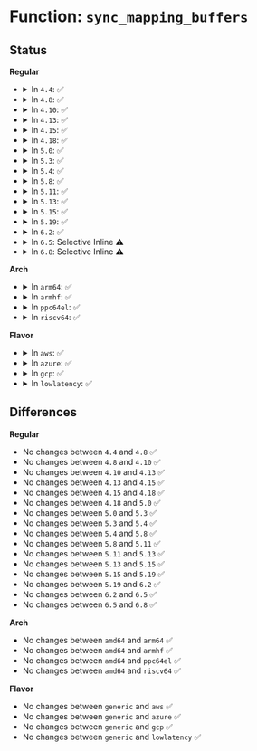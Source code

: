 # Function: <code>sync_mapping_buffers</code>

## Status
<b>Regular</b>
<ul>
<li>
<details>
<summary>In <code>4.4</code>: ✅</summary>

```c
int sync_mapping_buffers(struct address_space *mapping);
```

**Collision:** Unique Global

**Inline:** No

**Transformation:** False

**Instances:**

```
In fs/buffer.c (ffffffff81246500)
Location: fs/buffer.c:574
Inline: False
Direct callers:
  - fs/libfs.c:__generic_file_fsync
  - fs/ext4/fsync.c:ext4_sync_file
  - fs/fat/file.c:fat_file_fsync
  - fs/fat/file.c:fat_setattr
```
**Symbols:**

```
ffffffff81246500-ffffffff81246818: sync_mapping_buffers (STB_GLOBAL)
```
</details>
</li>
<li>
<details>
<summary>In <code>4.8</code>: ✅</summary>

```c
int sync_mapping_buffers(struct address_space *mapping);
```

**Collision:** Unique Global

**Inline:** No

**Transformation:** False

**Instances:**

```
In fs/buffer.c (ffffffff8126f440)
Location: fs/buffer.c:568
Inline: False
Direct callers:
  - fs/libfs.c:__generic_file_fsync
  - fs/ext4/fsync.c:ext4_sync_file
  - fs/fat/file.c:fat_cont_expand
  - fs/fat/file.c:fat_file_fsync
```
**Symbols:**

```
ffffffff8126f440-ffffffff8126f776: sync_mapping_buffers (STB_GLOBAL)
```
</details>
</li>
<li>
<details>
<summary>In <code>4.10</code>: ✅</summary>

```c
int sync_mapping_buffers(struct address_space *mapping);
```

**Collision:** Unique Global

**Inline:** No

**Transformation:** False

**Instances:**

```
In fs/buffer.c (ffffffff81282640)
Location: fs/buffer.c:569
Inline: False
Direct callers:
  - fs/libfs.c:__generic_file_fsync
  - fs/ext4/fsync.c:ext4_sync_file
  - fs/fat/file.c:fat_cont_expand
  - fs/fat/file.c:fat_file_fsync
```
**Symbols:**

```
ffffffff81282640-ffffffff81282976: sync_mapping_buffers (STB_GLOBAL)
```
</details>
</li>
<li>
<details>
<summary>In <code>4.13</code>: ✅</summary>

```c
int sync_mapping_buffers(struct address_space *mapping);
```

**Collision:** Unique Global

**Inline:** No

**Transformation:** False

**Instances:**

```
In fs/buffer.c (ffffffff8128fcf0)
Location: fs/buffer.c:566
Inline: False
Direct callers:
  - fs/libfs.c:__generic_file_fsync
  - fs/ext4/fsync.c:ext4_sync_file
  - fs/fat/file.c:fat_cont_expand
  - fs/fat/file.c:fat_file_fsync
```
**Symbols:**

```
ffffffff8128fcf0-ffffffff81290077: sync_mapping_buffers (STB_GLOBAL)
```
</details>
</li>
<li>
<details>
<summary>In <code>4.15</code>: ✅</summary>

```c
int sync_mapping_buffers(struct address_space *mapping);
```

**Collision:** Unique Global

**Inline:** No

**Transformation:** False

**Instances:**

```
In fs/buffer.c (ffffffff812b2a20)
Location: fs/buffer.c:545
Inline: False
Direct callers:
  - fs/libfs.c:__generic_file_fsync
  - fs/ext4/fsync.c:ext4_sync_file
  - fs/fat/file.c:fat_cont_expand
  - fs/fat/file.c:fat_file_fsync
```
**Symbols:**

```
ffffffff812b2a20-ffffffff812b2d81: sync_mapping_buffers (STB_GLOBAL)
```
</details>
</li>
<li>
<details>
<summary>In <code>4.18</code>: ✅</summary>

```c
int sync_mapping_buffers(struct address_space *mapping);
```

**Collision:** Unique Global

**Inline:** No

**Transformation:** False

**Instances:**

```
In fs/buffer.c (ffffffff812da940)
Location: fs/buffer.c:514
Inline: False
Direct callers:
  - fs/libfs.c:__generic_file_fsync
  - fs/ext4/fsync.c:ext4_sync_file
  - fs/fat/file.c:fat_cont_expand
  - fs/fat/file.c:fat_file_fsync
```
**Symbols:**

```
ffffffff812da940-ffffffff812dac74: sync_mapping_buffers (STB_GLOBAL)
```
</details>
</li>
<li>
<details>
<summary>In <code>5.0</code>: ✅</summary>

```c
int sync_mapping_buffers(struct address_space *mapping);
```

**Collision:** Unique Global

**Inline:** No

**Transformation:** False

**Instances:**

```
In fs/buffer.c (ffffffff812efe20)
Location: fs/buffer.c:515
Inline: False
Direct callers:
  - fs/libfs.c:__generic_file_fsync
  - fs/ext4/fsync.c:ext4_sync_file
  - fs/fat/file.c:fat_cont_expand
  - fs/fat/file.c:fat_file_fsync
```
**Symbols:**

```
ffffffff812efe20-ffffffff812f0157: sync_mapping_buffers (STB_GLOBAL)
```
</details>
</li>
<li>
<details>
<summary>In <code>5.3</code>: ✅</summary>

```c
int sync_mapping_buffers(struct address_space *mapping);
```

**Collision:** Unique Global

**Inline:** No

**Transformation:** False

**Instances:**

```
In fs/buffer.c (ffffffff813116b0)
Location: fs/buffer.c:516
Inline: False
Direct callers:
  - fs/libfs.c:__generic_file_fsync
  - fs/ext4/fsync.c:ext4_sync_file
  - fs/fat/file.c:fat_cont_expand
  - fs/fat/file.c:fat_file_fsync
```
**Symbols:**

```
ffffffff813116b0-ffffffff81311a15: sync_mapping_buffers (STB_GLOBAL)
```
</details>
</li>
<li>
<details>
<summary>In <code>5.4</code>: ✅</summary>

```c
int sync_mapping_buffers(struct address_space *mapping);
```

**Collision:** Unique Global

**Inline:** No

**Transformation:** False

**Instances:**

```
In fs/buffer.c (ffffffff81324690)
Location: fs/buffer.c:516
Inline: False
Direct callers:
  - fs/libfs.c:__generic_file_fsync
  - fs/ext4/fsync.c:ext4_sync_file
  - fs/fat/file.c:fat_cont_expand
  - fs/fat/file.c:fat_file_fsync
```
**Symbols:**

```
ffffffff81324690-ffffffff81324a3e: sync_mapping_buffers (STB_GLOBAL)
```
</details>
</li>
<li>
<details>
<summary>In <code>5.8</code>: ✅</summary>

```c
int sync_mapping_buffers(struct address_space *mapping);
```

**Collision:** Unique Global

**Inline:** No

**Transformation:** False

**Instances:**

```
In fs/buffer.c (ffffffff8135b360)
Location: fs/buffer.c:542
Inline: False
Direct callers:
  - fs/libfs.c:__generic_file_fsync
  - fs/ext4/fsync.c:ext4_sync_file
  - fs/ext4/fsync.c:ext4_sync_parent
  - fs/fat/file.c:fat_cont_expand
  - fs/fat/file.c:fat_file_fsync
```
**Symbols:**

```
ffffffff8135b360-ffffffff8135b3a0: sync_mapping_buffers (STB_GLOBAL)
```
</details>
</li>
<li>
<details>
<summary>In <code>5.11</code>: ✅</summary>

```c
int sync_mapping_buffers(struct address_space *mapping);
```

**Collision:** Unique Global

**Inline:** No

**Transformation:** False

**Instances:**

```
In fs/buffer.c (ffffffff81369480)
Location: fs/buffer.c:541
Inline: False
Direct callers:
  - fs/libfs.c:__generic_file_fsync
  - fs/ext4/fsync.c:ext4_sync_file
  - fs/ext4/fsync.c:ext4_sync_parent
  - fs/fat/file.c:fat_cont_expand
  - fs/fat/file.c:fat_file_fsync
```
**Symbols:**

```
ffffffff81369480-ffffffff813694c0: sync_mapping_buffers (STB_GLOBAL)
```
</details>
</li>
<li>
<details>
<summary>In <code>5.13</code>: ✅</summary>

```c
int sync_mapping_buffers(struct address_space *mapping);
```

**Collision:** Unique Global

**Inline:** No

**Transformation:** False

**Instances:**

```
In fs/buffer.c (ffffffff81371860)
Location: fs/buffer.c:541
Inline: False
Direct callers:
  - fs/libfs.c:__generic_file_fsync
  - fs/ext4/fsync.c:ext4_sync_file
  - fs/ext4/fsync.c:ext4_sync_file
  - fs/fat/file.c:fat_cont_expand
  - fs/fat/file.c:fat_file_fsync
```
**Symbols:**

```
ffffffff81371860-ffffffff81371899: sync_mapping_buffers (STB_GLOBAL)
```
</details>
</li>
<li>
<details>
<summary>In <code>5.15</code>: ✅</summary>

```c
int sync_mapping_buffers(struct address_space *mapping);
```

**Collision:** Unique Global

**Inline:** No

**Transformation:** False

**Instances:**

```
In fs/buffer.c (ffffffff813c0300)
Location: fs/buffer.c:541
Inline: False
Direct callers:
  - fs/libfs.c:__generic_file_fsync
  - fs/ext4/fsync.c:ext4_sync_file
  - fs/ext4/fsync.c:ext4_sync_file
  - fs/fat/file.c:fat_cont_expand
  - fs/fat/file.c:fat_file_fsync
```
**Symbols:**

```
ffffffff813c0300-ffffffff813c033c: sync_mapping_buffers (STB_GLOBAL)
```
</details>
</li>
<li>
<details>
<summary>In <code>5.19</code>: ✅</summary>

```c
int sync_mapping_buffers(struct address_space *mapping);
```

**Collision:** Unique Global

**Inline:** No

**Transformation:** False

**Instances:**

```
In fs/buffer.c (ffffffff81444fb0)
Location: fs/buffer.c:541
Inline: False
Direct callers:
  - fs/libfs.c:__generic_file_fsync
  - fs/ext4/fsync.c:ext4_sync_file
  - fs/ext4/fsync.c:ext4_sync_file
  - fs/fat/file.c:fat_cont_expand
  - fs/fat/file.c:fat_file_fsync
```
**Symbols:**

```
ffffffff81444fb0-ffffffff81445010: sync_mapping_buffers (STB_GLOBAL)
```
</details>
</li>
<li>
<details>
<summary>In <code>6.2</code>: ✅</summary>

```c
int sync_mapping_buffers(struct address_space *mapping);
```

**Collision:** Unique Global

**Inline:** No

**Transformation:** False

**Instances:**

```
In fs/buffer.c (ffffffff814d3e10)
Location: fs/buffer.c:541
Inline: False
Direct callers:
  - fs/libfs.c:__generic_file_fsync
  - fs/ext4/fsync.c:ext4_sync_file
  - fs/ext4/fsync.c:ext4_sync_file
  - fs/fat/file.c:fat_cont_expand
  - fs/fat/file.c:fat_file_fsync
```
**Symbols:**

```
ffffffff814d3e10-ffffffff814d3e70: sync_mapping_buffers (STB_GLOBAL)
```
</details>
</li>
<li>
<details>
<summary>In <code>6.5</code>: Selective Inline ⚠️</summary>

```c
int sync_mapping_buffers(struct address_space *mapping);
```

**Collision:** Unique Global

**Inline:** Selective

**Transformation:** False

**Instances:**

```
In fs/buffer.c (ffffffff8150bed2)
Location: fs/buffer.c:582
Inline: True
Inline callers:
  - fs/buffer.c:generic_buffers_fsync_noflush
Direct callers:
  - fs/libfs.c:__generic_file_fsync
  - fs/ext4/fsync.c:ext4_sync_file
  - fs/fat/file.c:fat_cont_expand
  - fs/fat/file.c:fat_file_fsync
```
**Symbols:**

```
ffffffff8150be20-ffffffff8150be80: sync_mapping_buffers (STB_GLOBAL)
```
</details>
</li>
<li>
<details>
<summary>In <code>6.8</code>: Selective Inline ⚠️</summary>

```c
int sync_mapping_buffers(struct address_space *mapping);
```

**Collision:** Unique Global

**Inline:** Selective

**Transformation:** False

**Instances:**

```
In fs/buffer.c (ffffffff81540ad2)
Location: fs/buffer.c:570
Inline: True
Inline callers:
  - fs/buffer.c:generic_buffers_fsync_noflush
Direct callers:
  - fs/libfs.c:__generic_file_fsync
  - fs/ext4/fsync.c:ext4_sync_file
  - fs/fat/file.c:fat_cont_expand
  - fs/fat/file.c:fat_file_fsync
```
**Symbols:**

```
ffffffff81540a20-ffffffff81540a80: sync_mapping_buffers (STB_GLOBAL)
```
</details>
</li>
</ul>
<b>Arch</b>
<ul>
<li>
<details>
<summary>In <code>arm64</code>: ✅</summary>

```c
int sync_mapping_buffers(struct address_space *mapping);
```

**Collision:** Unique Global

**Inline:** No

**Transformation:** False

**Instances:**

```
In fs/buffer.c (ffff8000103ddab8)
Location: fs/buffer.c:516
Inline: False
Direct callers:
  - fs/libfs.c:__generic_file_fsync
  - fs/ext4/fsync.c:ext4_sync_file
  - fs/fat/file.c:fat_cont_expand
  - fs/fat/file.c:fat_file_fsync
```
**Symbols:**

```
ffff8000103ddab8-ffff8000103ddfa0: sync_mapping_buffers (STB_GLOBAL)
```
</details>
</li>
<li>
<details>
<summary>In <code>armhf</code>: ✅</summary>

```c
int sync_mapping_buffers(struct address_space *mapping);
```

**Collision:** Unique Global

**Inline:** No

**Transformation:** False

**Instances:**

```
In fs/buffer.c (c05b72f8)
Location: fs/buffer.c:516
Inline: False
Direct callers:
  - fs/libfs.c:__generic_file_fsync
  - fs/ext4/fsync.c:ext4_sync_file
  - fs/fat/file.c:fat_cont_expand
  - fs/fat/file.c:fat_file_fsync
```
**Symbols:**

```
c05b72f8-c05b733c: sync_mapping_buffers (STB_GLOBAL)
```
</details>
</li>
<li>
<details>
<summary>In <code>ppc64el</code>: ✅</summary>

```c
int sync_mapping_buffers(struct address_space *mapping);
```

**Collision:** Unique Global

**Inline:** No

**Transformation:** False

**Instances:**

```
In fs/buffer.c (c0000000004e35e0)
Location: fs/buffer.c:516
Inline: False
Direct callers:
  - fs/libfs.c:__generic_file_fsync
  - fs/ext4/fsync.c:ext4_sync_file
  - fs/fat/file.c:fat_cont_expand
  - fs/fat/file.c:fat_file_fsync
```
**Symbols:**

```
c0000000004e35e0-c0000000004e3c18: sync_mapping_buffers (STB_GLOBAL)
```
</details>
</li>
<li>
<details>
<summary>In <code>riscv64</code>: ✅</summary>

```c
int sync_mapping_buffers(struct address_space *mapping);
```

**Collision:** Unique Global

**Inline:** No

**Transformation:** False

**Instances:**

```
In fs/buffer.c (ffffffe0002959e8)
Location: fs/buffer.c:516
Inline: False
Direct callers:
  - fs/libfs.c:__generic_file_fsync
  - fs/ext4/fsync.c:ext4_sync_file
  - fs/fat/file.c:fat_cont_expand
  - fs/fat/file.c:fat_file_fsync
```
**Symbols:**

```
ffffffe0002959e8-ffffffe000295e18: sync_mapping_buffers (STB_GLOBAL)
```
</details>
</li>
</ul>
<b>Flavor</b>
<ul>
<li>
<details>
<summary>In <code>aws</code>: ✅</summary>

```c
int sync_mapping_buffers(struct address_space *mapping);
```

**Collision:** Unique Global

**Inline:** No

**Transformation:** False

**Instances:**

```
In fs/buffer.c (ffffffff8131cc70)
Location: fs/buffer.c:516
Inline: False
Direct callers:
  - fs/libfs.c:__generic_file_fsync
  - fs/ext4/fsync.c:ext4_sync_file
  - fs/fat/file.c:fat_cont_expand
  - fs/fat/file.c:fat_file_fsync
```
**Symbols:**

```
ffffffff8131cc70-ffffffff8131d01e: sync_mapping_buffers (STB_GLOBAL)
```
</details>
</li>
<li>
<details>
<summary>In <code>azure</code>: ✅</summary>

```c
int sync_mapping_buffers(struct address_space *mapping);
```

**Collision:** Unique Global

**Inline:** No

**Transformation:** False

**Instances:**

```
In fs/buffer.c (ffffffff8130d810)
Location: fs/buffer.c:516
Inline: False
Direct callers:
  - fs/libfs.c:__generic_file_fsync
  - fs/ext4/fsync.c:ext4_sync_file
  - fs/fat/file.c:fat_cont_expand
  - fs/fat/file.c:fat_file_fsync
```
**Symbols:**

```
ffffffff8130d810-ffffffff8130dbbe: sync_mapping_buffers (STB_GLOBAL)
```
</details>
</li>
<li>
<details>
<summary>In <code>gcp</code>: ✅</summary>

```c
int sync_mapping_buffers(struct address_space *mapping);
```

**Collision:** Unique Global

**Inline:** No

**Transformation:** False

**Instances:**

```
In fs/buffer.c (ffffffff8131a740)
Location: fs/buffer.c:516
Inline: False
Direct callers:
  - fs/libfs.c:__generic_file_fsync
  - fs/ext4/fsync.c:ext4_sync_file
  - fs/fat/file.c:fat_cont_expand
  - fs/fat/file.c:fat_file_fsync
```
**Symbols:**

```
ffffffff8131a740-ffffffff8131aaee: sync_mapping_buffers (STB_GLOBAL)
```
</details>
</li>
<li>
<details>
<summary>In <code>lowlatency</code>: ✅</summary>

```c
int sync_mapping_buffers(struct address_space *mapping);
```

**Collision:** Unique Global

**Inline:** No

**Transformation:** False

**Instances:**

```
In fs/buffer.c (ffffffff8132c440)
Location: fs/buffer.c:516
Inline: False
Direct callers:
  - fs/libfs.c:__generic_file_fsync
  - fs/ext4/fsync.c:ext4_sync_file
  - fs/fat/file.c:fat_cont_expand
  - fs/fat/file.c:fat_file_fsync
```
**Symbols:**

```
ffffffff8132c440-ffffffff8132c7a4: sync_mapping_buffers (STB_GLOBAL)
```
</details>
</li>
</ul>

## Differences
<b>Regular</b>
<ul>
<li>
No changes between <code>4.4</code> and <code>4.8</code> ✅
</li>
<li>
No changes between <code>4.8</code> and <code>4.10</code> ✅
</li>
<li>
No changes between <code>4.10</code> and <code>4.13</code> ✅
</li>
<li>
No changes between <code>4.13</code> and <code>4.15</code> ✅
</li>
<li>
No changes between <code>4.15</code> and <code>4.18</code> ✅
</li>
<li>
No changes between <code>4.18</code> and <code>5.0</code> ✅
</li>
<li>
No changes between <code>5.0</code> and <code>5.3</code> ✅
</li>
<li>
No changes between <code>5.3</code> and <code>5.4</code> ✅
</li>
<li>
No changes between <code>5.4</code> and <code>5.8</code> ✅
</li>
<li>
No changes between <code>5.8</code> and <code>5.11</code> ✅
</li>
<li>
No changes between <code>5.11</code> and <code>5.13</code> ✅
</li>
<li>
No changes between <code>5.13</code> and <code>5.15</code> ✅
</li>
<li>
No changes between <code>5.15</code> and <code>5.19</code> ✅
</li>
<li>
No changes between <code>5.19</code> and <code>6.2</code> ✅
</li>
<li>
No changes between <code>6.2</code> and <code>6.5</code> ✅
</li>
<li>
No changes between <code>6.5</code> and <code>6.8</code> ✅
</li>
</ul>
<b>Arch</b>
<ul>
<li>
No changes between <code>amd64</code> and <code>arm64</code> ✅
</li>
<li>
No changes between <code>amd64</code> and <code>armhf</code> ✅
</li>
<li>
No changes between <code>amd64</code> and <code>ppc64el</code> ✅
</li>
<li>
No changes between <code>amd64</code> and <code>riscv64</code> ✅
</li>
</ul>
<b>Flavor</b>
<ul>
<li>
No changes between <code>generic</code> and <code>aws</code> ✅
</li>
<li>
No changes between <code>generic</code> and <code>azure</code> ✅
</li>
<li>
No changes between <code>generic</code> and <code>gcp</code> ✅
</li>
<li>
No changes between <code>generic</code> and <code>lowlatency</code> ✅
</li>
</ul>

